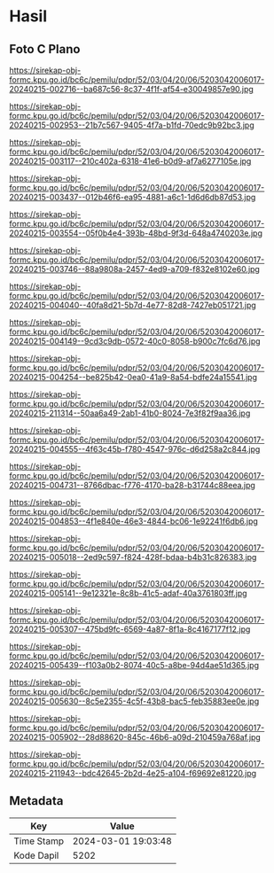 # Hasil

## Foto C Plano

https://sirekap-obj-formc.kpu.go.id/bc6c/pemilu/pdpr/52/03/04/20/06/5203042006017-20240215-002716--ba687c56-8c37-4f1f-af54-e30049857e90.jpg

https://sirekap-obj-formc.kpu.go.id/bc6c/pemilu/pdpr/52/03/04/20/06/5203042006017-20240215-002953--21b7c567-9405-4f7a-b1fd-70edc9b92bc3.jpg

https://sirekap-obj-formc.kpu.go.id/bc6c/pemilu/pdpr/52/03/04/20/06/5203042006017-20240215-003117--210c402a-6318-41e6-b0d9-af7a6277105e.jpg

https://sirekap-obj-formc.kpu.go.id/bc6c/pemilu/pdpr/52/03/04/20/06/5203042006017-20240215-003437--012b46f6-ea95-4881-a6c1-1d6d6db87d53.jpg

https://sirekap-obj-formc.kpu.go.id/bc6c/pemilu/pdpr/52/03/04/20/06/5203042006017-20240215-003554--05f0b4e4-393b-48bd-9f3d-648a4740203e.jpg

https://sirekap-obj-formc.kpu.go.id/bc6c/pemilu/pdpr/52/03/04/20/06/5203042006017-20240215-003746--88a9808a-2457-4ed9-a709-f832e8102e60.jpg

https://sirekap-obj-formc.kpu.go.id/bc6c/pemilu/pdpr/52/03/04/20/06/5203042006017-20240215-004040--40fa8d21-5b7d-4e77-82d8-7427eb051721.jpg

https://sirekap-obj-formc.kpu.go.id/bc6c/pemilu/pdpr/52/03/04/20/06/5203042006017-20240215-004149--9cd3c9db-0572-40c0-8058-b900c7fc6d76.jpg

https://sirekap-obj-formc.kpu.go.id/bc6c/pemilu/pdpr/52/03/04/20/06/5203042006017-20240215-004254--be825b42-0ea0-41a9-8a54-bdfe24a15541.jpg

https://sirekap-obj-formc.kpu.go.id/bc6c/pemilu/pdpr/52/03/04/20/06/5203042006017-20240215-211314--50aa6a49-2ab1-41b0-8024-7e3f82f9aa36.jpg

https://sirekap-obj-formc.kpu.go.id/bc6c/pemilu/pdpr/52/03/04/20/06/5203042006017-20240215-004555--4f63c45b-f780-4547-976c-d6d258a2c844.jpg

https://sirekap-obj-formc.kpu.go.id/bc6c/pemilu/pdpr/52/03/04/20/06/5203042006017-20240215-004731--8766dbac-f776-4170-ba28-b31744c88eea.jpg

https://sirekap-obj-formc.kpu.go.id/bc6c/pemilu/pdpr/52/03/04/20/06/5203042006017-20240215-004853--4f1e840e-46e3-4844-bc06-1e92241f6db6.jpg

https://sirekap-obj-formc.kpu.go.id/bc6c/pemilu/pdpr/52/03/04/20/06/5203042006017-20240215-005018--2ed9c597-f824-428f-bdaa-b4b31c826383.jpg

https://sirekap-obj-formc.kpu.go.id/bc6c/pemilu/pdpr/52/03/04/20/06/5203042006017-20240215-005141--9e12321e-8c8b-41c5-adaf-40a3761803ff.jpg

https://sirekap-obj-formc.kpu.go.id/bc6c/pemilu/pdpr/52/03/04/20/06/5203042006017-20240215-005307--475bd9fc-6569-4a87-8f1a-8c4167177f12.jpg

https://sirekap-obj-formc.kpu.go.id/bc6c/pemilu/pdpr/52/03/04/20/06/5203042006017-20240215-005439--f103a0b2-8074-40c5-a8be-94d4ae51d365.jpg

https://sirekap-obj-formc.kpu.go.id/bc6c/pemilu/pdpr/52/03/04/20/06/5203042006017-20240215-005630--8c5e2355-4c5f-43b8-bac5-feb35883ee0e.jpg

https://sirekap-obj-formc.kpu.go.id/bc6c/pemilu/pdpr/52/03/04/20/06/5203042006017-20240215-005902--28d88620-845c-46b6-a09d-210459a768af.jpg

https://sirekap-obj-formc.kpu.go.id/bc6c/pemilu/pdpr/52/03/04/20/06/5203042006017-20240215-211943--bdc42645-2b2d-4e25-a104-f69692e81220.jpg


## Metadata

| Key        | Value               |
| ---------- | ------------------- |
| Time Stamp | 2024-03-01 19:03:48 |
| Kode Dapil | 5202                |



